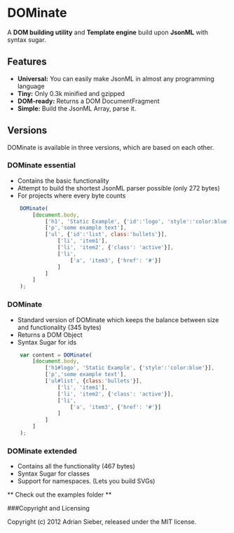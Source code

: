 # DOMinate
A **DOM building utility** and **Template engine** build upon **JsonML** with syntax sugar.

## Features
- **Universal:** You can easily make JsonML in almost any programming language
- **Tiny:** Only 0.3k minified and gzipped
- **DOM-ready:** Returns a DOM DocumentFragment
- **Simple:** Build the JsonML Array, parse it.

## Versions
DOMinate is available in three versions, which are based on each other.

### DOMinate essential
- Contains the basic functionality
- Attempt to build the shortest JsonML parser possible (only 272 bytes)
- For projects where every byte counts

```javascript
	DOMinate(
		[document.body,
			['h1', 'Static Example', {'id':'logo', 'style':'color:blue'}],
			['p','some example text'],
			['ul', {'id':'list', class:'bullets'}],
				['li', 'item1'],
                ['li', 'item2', {'class': 'active'}],
                ['li',
                    ['a', 'item3', {'href': '#'}]
                ]
			]
		]
	);
```


### DOMinate
- Standard version of DOMinate which keeps the balance between size and functionality (345 bytes)
- Returns a DOM Object
- Syntax Sugar for ids

```javascript
	var content = DOMinate(
		[document.body,
			['h1#logo', 'Static Example', {'style':'color:blue'}],
			['p','some example text'],
			['ul#list', {class:'bullets'}],
				['li', 'item1'],
                ['li', 'item2', {'class': 'active'}],
                ['li',
                    ['a', 'item3', {'href': '#'}]
                ]
			]
		]
	);
```


### DOMinate extended
- Contains all the functionality (467 bytes)
- Syntax Sugar for classes
- Support for namespaces. (Lets you build SVGs)


** Check out the examples folder **

###Copyright and Licensing

Copyright (c) 2012 Adrian Sieber, released under the MIT license.